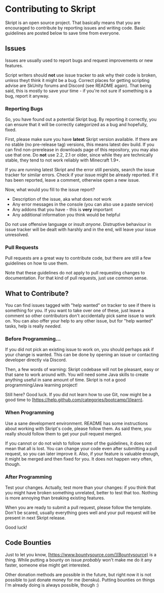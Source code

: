 # Contributing to Skript
Skript is an open source project. That basically means that you are
encouraged to contribute by reporting issues and writing code. Basic
guidelines are posted below to save time from everyone.

## Issues
Issues are usually used to report bugs and request improvements or new features.

Script writers should **not** use issue tracker to ask why their code is broken,
*unless* theyt think it might be a bug. Correct places for getting scripting advise
are SkUnity forums and Discord (see README again). That being said, this is
mostly to save your time - if you're not sure if something is a bug, report it
anyway.

### Reporting Bugs
So, you have found out a potential Skript bug. By reporting it correctly, you
can ensure that it will be correctly categorized as a bug and hopefully, fixed.

First, please make sure you have **latest** Skript version available. If there
are no stable (no pre-release tag) versions, this means latest dev build.
If you can find non-prerelease in downloads page of this repository, you may
also use that one. Do **not** use 2.2, 2.1 or older, since while they are
technically stable, they tend to not work reliably with Minecraft 1.9+.

If you are running latest Skript and the error still persists, search the
issue tracker for similar errors. Check if your issue might be already reported.
If it has been reported, leave a comment, otherwise open a new issue.

Now, what would you fill to the issue report?
* Description of the issue, aka what does *not* work
* Any error messages in the console (you can also use a paste service)
* Any addons that you have - this is **very** important
* Any additional information you think would be helpful

Do not use offensive language or insult *anyone*. Distruptive behaviour in issue
tracker will be dealt with harshly and in the end, will leave your issue unresolved.

### Pull Requests
Pull requests are a great way to contribute code, but there are still a few
guidelines on how to use them.

Note that these guidelines do not apply to pull requesting changes to
documentation. For that kind of pull requests, just use common sense.

## What to Contribute?
You can find issues tagged with "help wanted" on tracker to see if there is
something for you. If you want to take over one of these, just leave a comment
so other contributors don't accidentally pick same issue to work on. You can also
offer your help to any other issue, but for "help wanted" tasks, help is really
*needed*.

### Before Programming...
If you did not pick an existing issue to work on, you should perhaps ask if your
change is wanted. This can be done by opening an issue or contacting developer
directly via Discord.

Then, a few words of warning: Skript codebase will not be pleasant, easy or
that sane to work around with. You will need some Java skills to create anything
useful in sane amount of time. Skript is not a good programming/Java learning
project!

Still here? Good luck. If you did not learn how to use Git, now might be a good
time to [https://help.github.com/categories/bootcamp/](learn).

### When Programming
Use a sane development environment. README has some instructions about working
with Skript's code, please follow them. As said there, you really should follow
them to get your pull request merged.

If you cannot or do not wish to follow some of the guidelines, it does not mean
that all is lost. You can change your code even after submitting a pull request,
so you can later improve it. Also, if your feature is valuable enough, it might
be merged and then fixed for you. It does not happen very often, though.

### After Programming
Test your changes. Actually, test more than your changes: if you think that you
might have broken something unrelated, better to test that too. Nothing is more
annoying than breaking existing features.

When you are ready to submit a pull request, please follow the template. Don't
be scared, usually everything goes well and your pull request will be present
in next Skript release.

Good luck!

## Code Bounties
Just to let you know, [https://www.bountysource.com/](Bountysource) is a thing.
While putting a bounty on issue *probably* won't make me do it any faster,
someone else might get interested.

Other donation methods are possible in the future, but right now it is not
possible to just donate money for me (bensku). Putting bounties on things
I'm already doing is always possible, though :)
